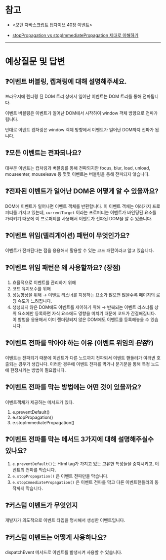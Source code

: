 # 참고

- <모던 자바스크립트 딥다이브 40장 이벤트>

- [stopPropagation vs stopImmediatePropagation 제대로 이해하기](https://medium.com/%EC%98%A4%EB%8A%98%EC%9D%98-%ED%94%84%EB%A1%9C%EA%B7%B8%EB%9E%98%EB%B0%8D/stoppropagation-vs-stopimmediatepropagation-%EC%A0%9C%EB%8C%80%EB%A1%9C-%EC%9D%B4%ED%95%B4%ED%95%98%EA%B8%B0-75edaaed7841)

---

# 예상질문 및 답변

## ❓이벤트 버블링, 켑쳐링에 대해 설명해주세요.

브라우저에 렌더링 된 DOM 트리 상에서 일어난 이벤트는 DOM 트리를 통해 전파됩니다.

이벤트 버블링은 이벤트가 일어난 DOM에서 시작하여 window 객체 방향으로 전파가 됩니다.

반대로 이벤트 켑쳐링은 window 객체 방향에서 이벤트가 일어난 DOM까지 전파가 됩니다.

## ❓모든 이벤트는 전파되나요?

대부분 이벤트는 캡처링과 버블링를 통해 전파되지만 focus, blur, load, unload, mouseenter, mouseleave 등 몇몇 이벤트는 버블링을 통해 전파되지 않습니다.

## ❓전파된 이벤트가 일어난 DOM은 어떻게 알 수 있을까요?

DOM에 이벤트가 일어나면 이벤트 객체를 반환합니다. 이 이벤트 객체는 여러가지 프로퍼티를 가지고 있는데, `currentTarget` 이라는 프로퍼티는 이벤트가 바인딩된 요소를 가리키기 때문에 이 프로퍼티를 사용해서 이벤트가 전파된 DOM을 알 수 있습니다.

## ❓이벤트 위임(델리게이션) 패턴이 무엇인가요?

이벤트가 전파된다는 점을 응용해서 활용할 수 있는 코드 패턴이라고 알고 있습니다.

## ❓이벤트 위임 패턴은 왜 사용할까요? (장점)

1. 효율적으로 이벤트를 관리하기 위해
2. 코드 유지보수를 위해
3. 성능향상을 위해 → 이벤트 리스너를 지정하는 요소가 많으면 많을수록 페이지의 로딩 속도가 느려집니다.
4. 생성되지 않은 DOM에도 이벤트를 제어하기 위해 → 반복되는 이벤트 리스너를 상위 요소에만 등록하면 자식 요소에도 영향을 미치기 때문에 코드가 간결해집니다. 이 방법을 응용해서 이미 렌더링되지 않은 DOM에도 이벤트를 등록해놓을 수 있습니다.

## ❓이벤트 전파를 막아야 하는 이유 (이벤트 위임의 _~~단점~~_?)

이벤트는 전파되기 때문에 이벤트가 다른 노드까지 전파되서 이벤트 핸들러가 여러번 호출되는 경우가 생깁니다. 이러한 경우에 이벤트 전파를 막거나 분기문을 통해 특정 노드에 한정시키는 방법이 필요합니다.

## ❓이벤트 전파를 막는 방법에는 어떤 것이 있을까요?

이벤트객체가 제공하는 메서드가 있다.

1.  e.preventDefault()
2.  e.stopPropagation()
3.  e.stopImmediatePropagation()

## ❓이벤트 전파를 막는 메서드 3가지에 대해 설명해주실수 있나요?

1. `e.preventDefault()`는 Html tag가 가지고 있는 고유한 특성들을 중지시키고, 이벤트의 전파를 막습니다.
2. `e.stopPropagation()` 은 이벤트 전파만을 막습니다.
3. `e.stopImmediatePropagation()` 은 이벤트 전파를 막고 다른 이벤트핸들러의 동작까지 막습니다.

## ❓커스텀 이벤트가 무엇인지

개발자가 의도적으로 이벤트 타입을 명시해서 생성한 이벤트입니다.

## ❓커스텀 이벤트는 어떻게 사용하나요?

dispatchEvent 메서드로 이벤트를 발생시켜 사용할 수 있습니다.
